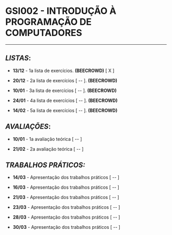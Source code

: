 # GSI002 - INTRODUÇÃO À PROGRAMAÇÃO DE COMPUTADORES
---
## ***LISTAS***:

  - **13/12** - 1a lista de exercícios. **(BEECROWD)** [ X ] 

  - **20/12** - 2a lista de exercícios [ -- ]. **(BEECROWD)**

  - **10/01** - 3a lista de exercícios [ -- ]. **(BEECROWD)**

  - **24/01** - 4a lista de exercícios [ -- ]. **(BEECROWD)**

  - **14/02** - 5a lista de exercícios [ -- ]. **(BEECROWD)**

## ***AVALIAÇÕES***:

  - **10/01** - 1a avaliação teórica [ -- ]

  - **21/02** - 2a avaliação teórica [ -- ]

## ***TRABALHOS PRÁTICOS:***

  - **14/03** - Apresentação dos trabalhos práticos [ -- ]

  - **16/03** - Apresentação dos trabalhos práticos [ -- ]

  - **21/03** - Apresentação dos trabalhos práticos [ -- ]

  - **23/03** - Apresentação dos trabalhos práticos [ -- ]

  - **28/03** - Apresentação dos trabalhos práticos [ -- ]

  - **30/03** - Apresentação dos trabalhos práticos [ -- ]